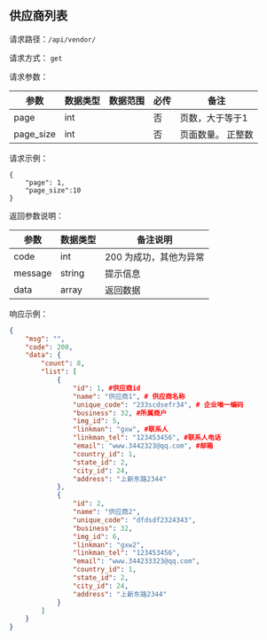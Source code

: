 ## 供应商列表



请求路径：`/api/vendor/`

请求方式： `get`

请求参数： 

| 参数      | 数据类型 | 数据范围 | 必传 | 备注                                             |
| --------- | -------- | -------- | ---- | ------------------------------------------------ |
| page | int      |          | 否   | 页数，大于等于1                  |
| page_size | int      |          | 否   | 页面数量。 正整数                     |



请求示例：

```
{
    "page": 1,
    "page_size":10
}
```



返回参数说明：

| 参数    | 数据类型 | 备注说明               |
| ------- | -------- | ---------------------- |
| code    | int      | 200 为成功，其他为异常 |
| message | string   | 提示信息               |
| data    | array    | 返回数据               |

响应示例：

```json
{
    "msg": "",
    "code": 200,
    "data": {
        "count": 8,
        "list": [
            {
                "id": 1, #供应商id
                "name": "供应商1", # 供应商名称
                "unique_code": "233scdsefr34", # 企业唯一编码
                "business": 32, #所属商户
                "img_id": 5, 
                "linkman": "gxw", #联系人
                "linkman_tel": "123453456", #联系人电话
                "email": "www.3442323@qq.com", #邮箱
                "country_id": 1,
                "state_id": 2,
                "city_id": 24,
                "address": "上新东路2344"
            },
            {
                "id": 2,
                "name": "供应商2",
                "unique_code": "dfdsdf2324343",
                "business": 32,
                "img_id": 6,
                "linkman": "gxw2",
                "linkman_tel": "123453456",
                "email": "www.344233323@qq.com",
                "country_id": 1,
                "state_id": 2,
                "city_id": 24,
                "address": "上新东路2344"
            }
        ]
    }
}

```